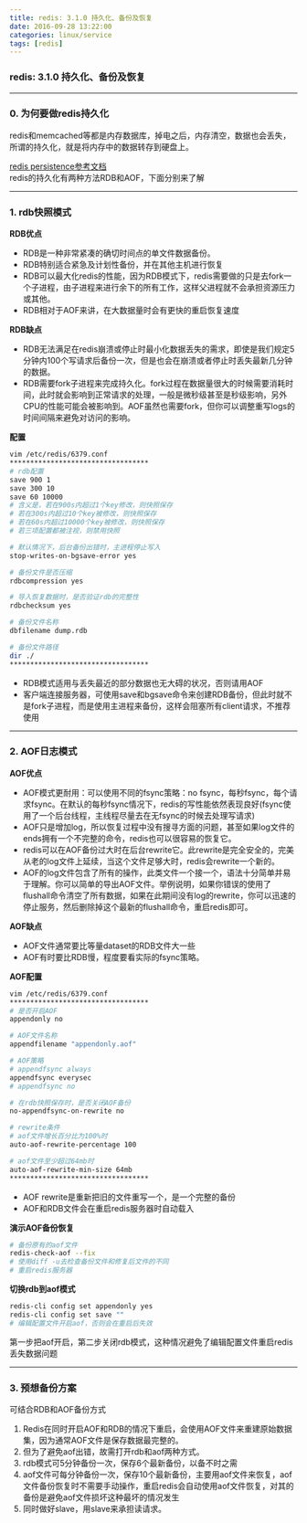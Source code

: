 ```yaml
---
title: redis: 3.1.0 持久化、备份及恢复
date: 2016-09-28 13:22:00
categories: linux/service
tags: [redis]
---
```

### redis: 3.1.0 持久化、备份及恢复

---

### 0. 为何要做redis持久化
redis和memcached等都是内存数据库，掉电之后，内存清空，数据也会丢失，所谓的持久化，就是将内存中的数据转存到硬盘上。

[redis persistence参考文档](http://redis.io/topics/persistence)  
redis的持久化有两种方法RDB和AOF，下面分别来了解

---

### 1. rdb快照模式

**RDB优点**
- RDB是一种非常紧凑的确切时间点的单文件数据备份。
- RDB特别适合紧急及计划性备份，并在其他主机进行恢复
- RDB可以最大化redis的性能，因为RDB模式下，redis需要做的只是去fork一个子进程，由子进程来进行余下的所有工作，这样父进程就不会承担资源压力或其他。
- RDB相对于AOF来讲，在大数据量时会有更快的重启恢复速度

**RDB缺点**
- RDB无法满足在redis崩溃或停止时最小化数据丢失的需求，即使是我们规定5分钟内100个写请求后备份一次，但是也会在崩溃或者停止时丢失最新几分钟的数据。
- RDB需要fork子进程来完成持久化。fork过程在数据量很大的时候需要消耗时间，此时就会影响到正常请求的处理，一般是微秒级甚至是秒级影响，另外CPU的性能可能会被影响到。AOF虽然也需要fork，但你可以调整重写logs的时间间隔来避免对访问的影响。

**配置**
``` bash
vim /etc/redis/6379.conf
**********************************
# rdb配置
save 900 1
save 300 10
save 60 10000
# 含义是，若在900s内超过1个key修改，则快照保存
# 若在300s内超过10个key被修改，则快照保存
# 若在60s内超过10000个key被修改，则快照保存
# 若三项配置都被注视，则禁用快照

# 默认情况下，后台备份出错时，主进程停止写入
stop-writes-on-bgsave-error yes

# 备份文件是否压缩
rdbcompression yes

# 导入恢复数据时，是否验证rdb的完整性
rdbchecksum yes

# 备份文件名称
dbfilename dump.rdb

# 备份文件路径
dir ./
**********************************
```
- RDB模式适用与丢失最近的部分数据也无大碍的状况，否则请用AOF
- 客户端连接服务器，可使用save和bgsave命令来创建RDB备份，但此时就不是fork子进程，而是使用主进程来备份，这样会阻塞所有client请求，不推荐使用

---

### 2. AOF日志模式

**AOF优点**
- AOF模式更耐用：可以使用不同的fsync策略：no fsync，每秒fsync，每个请求fsync。在默认的每秒fsync情况下，redis的写性能依然表现良好(fsync使用了一个后台线程，主线程尽量去在无fsync的时候去处理写请求)
- AOF只是增加log，所以恢复过程中没有搜寻方面的问题，甚至如果log文件的ends拥有一个不完整的命令，redis也可以很容易的恢复它。
- redis可以在AOF备份过大时在后台rewrite它。此rewrite是完全安全的，完美从老的log文件上延续，当这个文件足够大时，redis会rewrite一个新的。
- AOF的log文件包含了所有的操作，此类文件一个接一个，语法十分简单并易于理解。你可以简单的导出AOF文件。举例说明，如果你错误的使用了flushall命令清空了所有数据，如果在此期间没有log的rewrite，你可以迅速的停止服务，然后删除掉这个最新的flushall命令，重启redis即可。

**AOF缺点**
- AOF文件通常要比等量dataset的RDB文件大一些
- AOF有时要比RDB慢，程度要看实际的fsync策略。

**AOF配置**
``` bash
vim /etc/redis/6379.conf
**********************************
# 是否开启AOF
appendonly no

# AOF文件名称
appendfilename "appendonly.aof"

# AOF策略
# appendfsync always
appendfsync everysec
# appendfsync no

# 在rdb快照保存时，是否关闭AOF备份
no-appendfsync-on-rewrite no

# rewrite条件
# aof文件增长百分比为100%时
auto-aof-rewrite-percentage 100

# aof文件至少超过64mb时
auto-aof-rewrite-min-size 64mb
**********************************
```
- AOF rewrite是重新把旧的文件重写一个，是一个完整的备份
- AOF和RDB文件会在重启redis服务器时自动载入

**演示AOF备份恢复**
``` bash
# 备份原有的aof文件
redis-check-aof --fix
# 使用diff -u去检查备份文件和修复后文件的不同
# 重启redis服务器
```

**切换rdb到aof模式**
``` bash
redis-cli config set appendonly yes
redis-cli config set save ""
# 编辑配置文件开启aof，否则会在重启后失效
```
第一步把aof开启，第二步关闭rdb模式，这种情况避免了编辑配置文件重启redis丢失数据问题

---

### 3. 预想备份方案
可结合RDB和AOF备份方式
1. Redis在同时开启AOF和RDB的情况下重启，会使用AOF文件来重建原始数据集，因为通常AOF文件是保存数据最完整的。
2. 但为了避免aof出错，故需打开rdb和aof两种方式。
3. rdb模式可5分钟备份一次，保存6个最新备份，以备不时之需
4. aof文件可每分钟备份一次，保存10个最新备份，主要用aof文件来恢复，aof文件备份恢复时不需要手动操作，重启redis会自动使用aof文件恢复，对其的备份是避免aof文件损坏这种最坏的情况发生
5. 同时做好slave，用slave来承担读请求。
